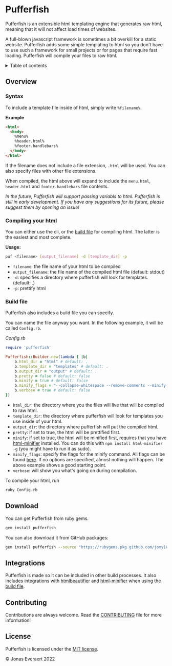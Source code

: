 # Pufferfish

Pufferfish is an extensible html templating engine that generates raw html, meaning that it will not affect load times of websites.

A full-blown javascript framework is sometimes a bit overkill for a static website. Pufferfish adds some simple templating to html so you don't have to use such a framework for small projects or for pages that require fast loading. Pufferfish will compile your files to raw html.

<details>
    <summary>Table of contents</summary>

- [Overview](#overview)
    - [Syntax](#syntax)
    - [Compiling html](#compiling-your-html)
    - [Build file](#build-file)
- [Download](#download)
- [Integrations](#integrations)
- [Contributing](#contributing)
- [License](#license)
</details>

## Overview
### Syntax
To include a template file inside of html, simply write `%filename%`.

**Example**
```html
<html>
  <body>
    %menu%
    %header.html%
    %footer.handlebars%
  </body>
</html>
```

If the filename does not include a file extension, `.html` will be used. You can also specify files with other file extensions.

When compiled, the html above will expand to include the `menu.html`, `header.html` and `footer.handlebars` file contents.

*In the future, Pufferfish will support passing variabls to html. Pufferfish is still in early development. If you have any suggestions for its future, please suggest them by opening an issue!*

### Compiling your html
You can either use the cli, or the [build file](#build-file) for compiling html. The latter is the easiest and most complete.

**Usage:**
```bash
puf <filename> [output_filename] -d [template_dir] -p
```

- `filename`: the file name of your html to be compiled
- `output_filename`: the file name of the compiled html file (default: stdout)
- `-d`: specifies a directory where pufferfish will look for templates. (default: .)
- `-p`: prettify html

### Build file
Pufferfish also includes a build file you can specify.

You can name the file anyway you want. In the following example, it will be called `Config.rb`.

*Config.rb*
```ruby
require 'pufferfish'

Pufferfish::Builder.new(lambda { |b|
    b.html_dir = "html" # default: .
    b.template_dir = "templates" # default: .
    b.output_dir = "output" # default: .
    b.pretty = false # default: false
    b.minify = true # default: false
    b.minify_flags = "--collapse-whitespace --remove-comments --minify-css true --minify-js true --case-sensitive" # default: ""
    b.verbose = true # default: false
})
```

- `html_dir`: the directory where you the files will live that will be compiled to raw html.
- `template_dir`: the directory where pufferfish will look for templates you use inside of your html.
- `output_dir`: the directory where pufferfish will put the compiled html.
- `pretty`: if set to true, the html will be prettified first.
- `minify`: if set to true, the html will be minified first, requires that you have [html-minifier](https://github.com/kangax/html-minifier) installed. You can do this with `npm install html-minifier -g` (you might have to run it as sudo).
- `minify_flags`: specify the flags for the minify command. All flags can be found [here](https://github.com/kangax/html-minifier). If no options are specified, almost nothing will happen. The above example shows a good starting point.
- `verbose`: will show you what's going on during compilation.

To compile your html, run
```bash
ruby Config.rb
```

## Download
You can get Pufferfish from ruby gems.
```bash
gem install pufferfish
```

You can also download it from GitHub packages:
```bash
gem install pufferfish --source "https://rubygems.pkg.github.com/jomy10"
```

## Integrations
Pufferfish is made so it can be included in other build processes. It also includes integrations with [htmlbeautifier](https://github.com/threedaymonk/htmlbeautifier) and [html-minifier](https://github.com/kangax/html-minifier) when using the [build file](#build-file).

## Contributing
Contributions are always welcome. Read the [CONTRIBUTING](CONTRIBUTING.md) file for more information!

## License
Pufferfish is licensed under the [MIT license](LICENSE).

© Jonas Everaert 2022